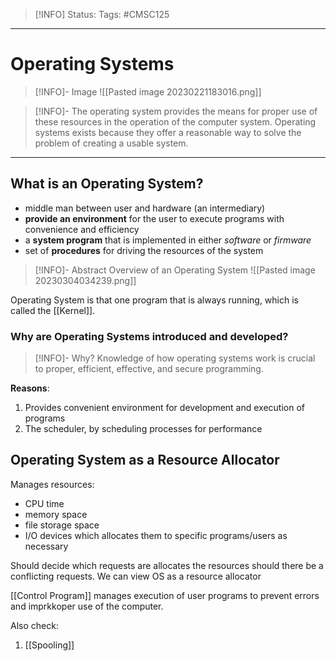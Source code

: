> [!INFO]
> Status: 
> Tags: #CMSC125

----
# Operating Systems
> [!INFO]- Image
> ![[Pasted image 20230221183016.png]]

> [!INFO]- 
> The operating system provides the means for proper use of these resources in the operation of the computer system.
> 	Operating systems exists because they offer a reasonable way to solve the problem of creating a usable system.

---
## What is an Operating System?
 - middle man between user and hardware (an intermediary)
 - **provide an environment** for the user to execute programs with convenience and efficiency
 - a **system program** that is implemented in either *software* or *firmware*
 - set of **procedures** for driving the resources of the system

> [!INFO]- Abstract Overview of an Operating System
> ![[Pasted image 20230304034239.png]]

Operating System is that one program that is always running, which is called the [[Kernel]].

### Why are Operating Systems introduced and developed?
> [!INFO]- Why?
> Knowledge of how operating systems work is crucial to proper, efficient, effective, and secure programming.

**Reasons**:
1. Provides convenient environment for development and execution of programs
2. The scheduler, by scheduling processes for performance

## Operating System as a Resource Allocator
Manages resources:
- CPU time
- memory space
- file storage space
- I/O devices
which allocates them to specific programs/users as necessary

Should decide which requests are allocates the resources should there be a conflicting requests. 
We can view OS as a resource allocator

[[Control Program]] manages execution of user programs to prevent errors and imprkkoper use of the computer.

Also check:
1. [[Spooling]]